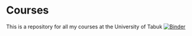 # Courses
This is a repository for all my courses at the University of Tabuk
[![Binder](https://mybinder.org/badge_logo.svg)](https://mybinder.org/v2/gh/balsaedi/Courses/main?urlpath=rstudio)
